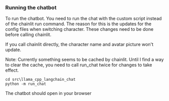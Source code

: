 ### Running the chatbot
To run the chatbot. You need to run the chat with the custom script instead of the chainlit run command.
The reason for this is the updates for the config files when switching character. 
These changes need to be done before calling chainlit.

If you call chainlit directly, the character name and avatar picture won't update.

Note: Currently something seems to be cached by chainlit. Until I find a way to clear the cache,
you need to call run_chat twice for changes to take effect.

```
cd src\llama_cpp_langchain_chat
python -m run_chat
```

The chatbot should open in your browser<BR>